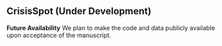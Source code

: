 ## CrisisSpot (Under Development)

**Future Availability**
We plan to make the code and data publicly available upon acceptance of the manuscript. 

